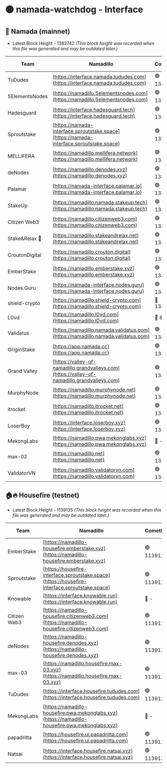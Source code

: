 # 🟡 namada-watchdog - Interface

## 🚀 Namada (mainnet)
- Latest Block Height - 1383742 *(This block height was recorded when this file was generated and may be outdated later.)*

| Team | Namadillo | CometBFT | Indexer | MASP Indexer |
|-|-|-|-|-|
| TuDudes | [https://interface.namada.tududes.com](https://interface.namada.tududes.com) | 🟢 1383718 | 🟢 1383718 | 🟢 1383718 |
| 5ElementsNodes | [https://namadillo.5elementsnodes.com](https://namadillo.5elementsnodes.com) | 🟢 1383719 | 🟢 1383719 | 🟢 1383719 |
| Hadesguard | [https://interface.hadesguard.tech](https://interface.hadesguard.tech) | 🟢 1383720 | 🟢 1383720 | 🟢 1383720 |
| Sproutstake | [https://namada-interface.sproutstake.space](https://namada-interface.sproutstake.space) | 🟢 1383721 | 🟢 1383721 | 🟢 1383721 |
| MELLIFERA | [https://namadillo.mellifera.network](https://namadillo.mellifera.network) | 🟢 1383722 | 🟢 1383722 | 🟢 1383721 |
| deNodes | [https://namadillo.denodes.xyz](https://namadillo.denodes.xyz) | 🟢 1383723 | 🟢 1383723 | 🟢 1383723 |
| Palamar | [https://namada-interface.palamar.io](https://namada-interface.palamar.io) | 🟢 1383723 | 🟢 1383723 | 🟢 1383723 |
| StakeUp | [https://namadillo.namada.stakeup.tech](https://namadillo.namada.stakeup.tech) | 🟢 1383724 | 🟢 1383724 | 🟢 1383724 |
| Citizen Web3 | [https://namadillo.citizenweb3.com](https://namadillo.citizenweb3.com) | 🟢 1383725 | 🟢 1383725 | 🟢 1383726 |
| Stake&Relax 🦥 | [https://namadillo.stakeandrelax.net](https://namadillo.stakeandrelax.net) | 🟢 1383726 | 🟢 1383726 | 🟢 1383726 |
| CroutonDigital | [https://namadillo.crouton.digital](https://namadillo.crouton.digital) | 🟢 1383727 | 🔴 1338918 | 🟢 1383727 |
| EmberStake | [https://namadillo.emberstake.xyz](https://namadillo.emberstake.xyz) | 🟢 1383728 | 🟢 1383728 | 🟢 1383728 |
| Nodes.Guru | [https://namada-interface.nodes.guru](https://namada-interface.nodes.guru) | 🟢 1383729 | 🟢 1383729 | 🟢 1383729 |
| shield-crypto | [https://namadillo.shield-crypto.com](https://namadillo.shield-crypto.com) | 🔴 1382793 | 🔴 1366759 | 🔴 1375636 |
| L0vd | [https://namadillo.l0vd.com](https://namadillo.l0vd.com) | 🔴 894059 | 🔴 1269187 | 🔴 894059 |
| Validatus | [https://namadillo.namada.validatus.com](https://namadillo.namada.validatus.com) | 🟢 1383731 | 🔴 1338199 | 🟢 1383731 |
| OriginStake | [https://app.namada.cc](https://app.namada.cc) | 🟢 1383732 | 🟢 1383732 | 🟢 1383732 |
| Grand Valley | [https://valley-of-namadillo.grandvalleys.com](https://valley-of-namadillo.grandvalleys.com) | 🟢 1383733 | 🟢 1383732 | 🟢 1383733 |
| MurphyNode | [https://namadillo.murphynode.net](https://namadillo.murphynode.net) | 🟢 1383733 | 🟢 1383733 | 🔴 - |
| itrocket | [https://namadillo.itrocket.net](https://namadillo.itrocket.net) | 🟢 1383734 | 🔴 1339267 | 🟢 1383734 |
| LoserBoy | [https://interface.loserboy.xyz](https://interface.loserboy.xyz) | 🟢 1383735 | 🟢 1383735 | 🔴 - |
| MekongLabs | [https://namadillo.pwa.mekonglabs.xyz](https://namadillo.pwa.mekonglabs.xyz) | 🔴 - | 🔴 - | 🔴 - |
| max-02 | [https://namadillo.net](https://namadillo.net) | 🟢 1383742 | 🟢 1383742 | 🟢 1383742 |
| ValidatorVN | [https://namadillo.validatorvn.com](https://namadillo.validatorvn.com) | 🟢 1383742 | 🟢 1383742 | 🟢 1383742 |

## 🏠🔥 Housefire (testnet)
- Latest Block Height - 1139135 *(This block height was recorded when this file was generated and may be outdated later.)*

| Team | Namadillo | CometBFT | Indexer | MASP Indexer |
|-|-|-|-|-|
| EmberStake | [https://namadillo-housefire.emberstake.xyz](https://namadillo-housefire.emberstake.xyz) | 🟢 1139124 | 🟢 1139124 | 🔴 1083022 |
| Sproutstake | [https://housefire-interface.sproutstake.space](https://housefire-interface.sproutstake.space) | 🟢 1139124 | 🟢 1139124 | 🟢 1139124 |
| Knowable | [https://interface.knowable.run](https://interface.knowable.run) | 🔴 - | 🔴 - | 🔴 - |
| Citizen Web3 | [https://namadillo-housefire.citizenweb3.com](https://namadillo-housefire.citizenweb3.com) | 🟢 1139125 | 🟢 1139125 | 🔴 - |
| deNodes | [https://namadillo-housefire.denodes.xyz](https://namadillo-housefire.denodes.xyz) | 🟢 1139127 | 🟢 1139127 | 🟢 1139128 |
| max-03 | [https://namadillo.housefire.max-03.xyz](https://namadillo.housefire.max-03.xyz) | 🟢 1139128 | 🟢 1139128 | 🟢 1139128 |
| TuDudes | [https://interface.housefire.tududes.com](https://interface.housefire.tududes.com) | 🟢 1139129 | 🟢 1139129 | 🟢 1139128 |
| MekongLabs | [https://namadillo-housefire.pwa.mekonglabs.xyz](https://namadillo-housefire.pwa.mekonglabs.xyz) | 🔴 - | 🔴 - | 🔴 - |
| papadritta | [https://housefire.ui.papadritta.com](https://housefire.ui.papadritta.com) | 🟢 1139133 | 🔴 972185 | 🔴 - |
| Natsai | [https://interface.housefire.natsai.xyz](https://interface.housefire.natsai.xyz) | 🟢 1139135 | 🟢 1139135 | 🟢 1139135 |

